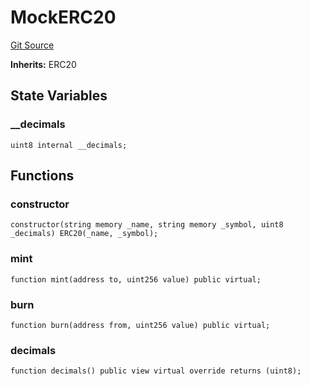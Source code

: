 # MockERC20
[Git Source](https://github.com/ubiquity/ubiquity-dollar/blob/b59512059f70e70f7d719ba196d6f1f9322569a0/src/dollar/mocks/MockERC20.sol)

**Inherits:**
ERC20


## State Variables
### __decimals

```solidity
uint8 internal __decimals;
```


## Functions
### constructor


```solidity
constructor(string memory _name, string memory _symbol, uint8 _decimals) ERC20(_name, _symbol);
```

### mint


```solidity
function mint(address to, uint256 value) public virtual;
```

### burn


```solidity
function burn(address from, uint256 value) public virtual;
```

### decimals


```solidity
function decimals() public view virtual override returns (uint8);
```

